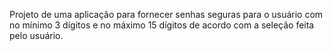 Projeto de uma aplicação para fornecer senhas seguras para o usuário com no mínimo 3 dígitos e no máximo 15 dígitos de acordo com a seleção feita pelo usuário.
